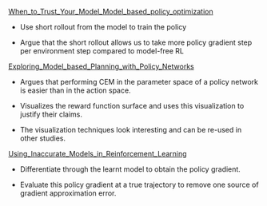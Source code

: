 [When_to_Trust_Your_Model_Model_based_policy_optimization](When_to_Trust_Your_Model_Model_based_policy_optimization.pdf)

- Use short rollout from the model to train the policy

- Argue that the short rollout allows us to take more policy gradient step per environment step compared to model-free RL

[Exploring_Model_based_Planning_with_Policy_Networks](Exploring_Model_based_Planning_with_Policy_Networks.pdf)

- Argues that performing CEM in the parameter space of a policy network is easier than in the action space.

- Visualizes the reward function surface and uses this visualization to justify their claims.

- The visualization techniques look interesting and can be re-used in other studies.

[Using_Inaccurate_Models_in_Reinforcement_Learning](Using_Inaccurate_Models_in_Reinforcement_Learning.pdf)

- Differentiate through the learnt model to obtain the policy gradient.

- Evaluate this policy gradient at a true trajectory to remove one source of gradient approximation error.